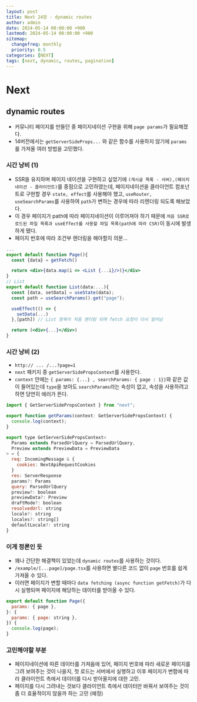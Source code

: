 ```yaml
---
layout: post
title: Next 24장 - dynamic routes
author: admin
date: 2024-05-14 00:00:00 +900
lastmod: 2024-05-14 00:00:00 +900
sitemap:
  changefreq: monthly
  priority: 0.5
categories: [NEXT]
tags: [next, dynamic, routes, pagination]
---
```


# Next

## dynamic routes

- 커뮤니티 페이지를 만들던 중 페이지네이션 구현을 위해 `page params`가 필요해졌다.
- 14버전에서는 `getServerSideProps...` 와 같은 함수를 사용하지 않기에 `params`를 가져올 여러 방법을 고민했다.

### 시간 낭비 (1)

- SSR을 유지하며 페이지 네이션을 구현하고 싶었기에 `(게시글 목록 - 서버),(페이지 네이션 - 클라이언트)`를 중점으로 고민하였는데, 페이지네이션을 클라이언트 컴포넌트로 구현할 경우 `state, effect`를 사용해야 했고, `useRouter, useSearchParams`를 사용하여 `path`가 변하는 경우에 따라 리렌더링 되도록 해보았다.
- 이 경우 페이지가 path에 따라 페이지네이션이 이루어져야 하기 때문에 `처음 SSR로 로드된 파일 목록과 useEffect를 사용할 파일 목록(path에 따라 CSR)`이 동시에 발생하게 됐다.
- 페이지 번호에 따라 조건부 렌더링을 해야할지 의문...

```jsx
...
export default function Page(){
  const {data} = getFetch()

  return <div>{data.map(i => <List {...i}/>)}</div>
}
// List
export default function List(data:...){
  const [data, setData] = useState(data);
  const path = useSearchParams().get("page");

  useEffect(() => {
    setData(...)
  },[path]) // List 항목이 처음 렌더링 되며 fetch 요청이 다시 일어남

  return (<div>{...}</div>)
}
```

### 시간 낭비 (2)

- `http:// ... /...?page=1`
- `next` 패키지 중 `getServerSidePropsContext`를 사용한다.
- `context` 안에는 `{ params: {...} , searchParams: { page : 1}}`와 같은 값이 들어있는데 `type`을 보아도 `searchParams`라는 속성이 없고, 속성을 사용하려고 하면 당연히 에러가 뜬다.

```jsx
import { GetServerSidePropsContext } from "next";

export function getParams(context: GetServerSidePropsContext) {
  console.log(context);
}
```

```jsx
export type GetServerSidePropsContext<
  Params extends ParsedUrlQuery = ParsedUrlQuery,
  Preview extends PreviewData = PreviewData
> = {
  req: IncomingMessage & {
    cookies: NextApiRequestCookies
  }
  res: ServerResponse
  params?: Params
  query: ParsedUrlQuery
  preview?: boolean
  previewData?: Preview
  draftMode?: boolean
  resolvedUrl: string
  locale?: string
  locales?: string[]
  defaultLocale?: string
}
```

### 이게 정론인 듯

- 꽤나 간단한 해결책이 있었는데 `dynamic routes`를 사용하는 것이다.
- `/example/[...page]/page.tsx`를 사용하면 별다른 코드 없이 `page` 번호를 쉽게 가져올 수 있다.
- 이러면 페이지가 변할 때마다 `data fetching (async function getFetch)`가 다시 실행되며 페이지에 해당하는 데이터를 받아올 수 있다.

```jsx
export default function Page({
  params: { page },
}: {
  params: { page: string },
}) {
  console.log(page);
}
```

### 고민해야할 부분

- 페이지네이션에 따른 데이터를 가져옴에 있어, 페이지 번호에 따라 새로운 페이지를 그려 보여주는 것이 나을지, 첫 로드는 서버에서 실행하고 이후 페이지가 변함에 따라 클라이언트 측에서 데이터를 다시 받아올지에 대한 고민.
- 페이지를 다시 그려내는 것보다 클라이언트 측에서 데이터만 바꿔서 보여주는 것이 좀 더 효율적이지 않을까 하는 고민 (예정)
